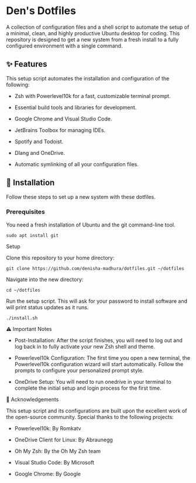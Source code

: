 # Den's Dotfiles

A collection of configuration files and a shell script to automate the setup of a minimal, clean, and highly productive Ubuntu desktop for coding. This repository is designed to get a new system from a fresh install to a fully configured environment with a single command.

## ✨ Features

This setup script automates the installation and configuration of the following:

   - Zsh with Powerlevel10k for a fast, customizable terminal prompt.

  - Essential build tools and libraries for development.

  -  Google Chrome and Visual Studio Code.

  - JetBrains Toolbox for managing IDEs.

  - Spotify and Todoist.

  - Dlang and OneDrive.

  - Automatic symlinking of all your configuration files.

## 🚀 Installation

Follow these steps to set up a new system with these dotfiles.

### Prerequisites

You need a fresh installation of Ubuntu and the git command-line tool.

    sudo apt install git

Setup

Clone this repository to your home directory:
    
    git clone https://github.com/denisha-madhura/dotfiles.git ~/dotfiles

Navigate into the new directory:

    cd ~/dotfiles

Run the setup script. This will ask for your password to install software and will print status updates as it runs.

    ./install.sh

⚠️ Important Notes

  - Post-Installation: After the script finishes, you will need to log out and log back in to fully activate your new Zsh shell and theme.

  - Powerlevel10k Configuration: The first time you open a new terminal, the Powerlevel10k configuration wizard will start automatically. Follow the prompts to configure your personalized prompt style.

  - OneDrive Setup: You will need to run onedrive in your terminal to complete the initial setup and login process for the first time.

🙏 Acknowledgements

This setup script and its configurations are built upon the excellent work of the open-source community. Special thanks to the following projects:

  - Powerlevel10k: By Romkatv

  - OneDrive Client for Linux: By Abraunegg

  -  Oh My Zsh: By the Oh My Zsh team

  -  Visual Studio Code: By Microsoft

  -  Google Chrome: By Google
